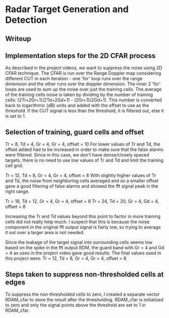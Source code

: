 # Radar Target Generation and Detection

Writeup
---

## Implementation steps for the 2D CFAR process

As described in the project videos, we want to suppress the noise using 2D CFAR technique. The CFAR is run over the Range Doppler map considering different CUT in each iteration - one 'for' loop runs over the range dimension and the other runs over the doppler dimension. The inner 2 'for' loops are used to sum up the noise over just the training cells.
The average of the training cells noise is taken by dividing by the number of training cells: (2*Tr+2*Gr+1)*(2*Td+2*Gd+1) - (2*Gr+1)*(2*Gd+1).
This number is converted back to logarithmic (dB) units and added with the offset to use as the threshold. If the CUT signal is less than the threshold, it is filtered out, else it is set to 1.

## Selection of training, guard cells and offset

Tr = 8, Td = 4, Gr = 4, Gr = 4, offset = 10
For lower values of Tr and Td, the offset added had to be increased in order to make sure that the false alarms were filtered. Since in this case, we don't have dense/closely spaced targets, there is no need to use low values of Tr and Td and limit the training cell grid.

Tr = 12, Td = 8, Gr = 4, Gr = 4, offset = 8 
With slightly higher values of Tr and Td, the noise from neighboring cells averaged and so a smaller offset gave a good filtering of false alarms and showed the fft signal peak in the right range.

Tr = 18, Td = 12, Gr = 4, Gr = 4, offset = 8
Tr = 24, Td = 20, Gr = 4, Gd = 4, offset = 8

Increasing the Tr and Td values beyond this point to factor in more training cells did not really help much. I suspect that this is because the noise component in the original fft output signal is fairly low, so trying to average it out over a larger area is not needed.

Since the leakage of the target signal into surrounding cells seems low based on the spike in the fft output RDM, the guard band with Gr = 4 and Gd = 4 as uses in the project video gave good results.
The final values used in this project were: Tr = 12, Td = 8, Gr = 4, Gr = 4, offset = 8

## Steps taken to suppress non-thresholded cells at edges
To suppress the non-thresholded cells to zero, I created a separate vector RDAM_cfar to store the result after the thresholding. RDAM_cfar is initialized to zero and only the signal points above the threshold are set to 1 in RDAM_cfar.
